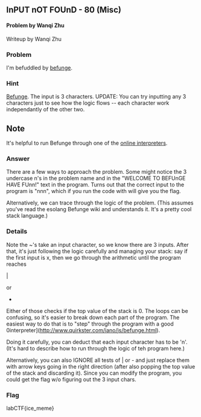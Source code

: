 ## InPUT nOT FOUnD - 80 (Misc) ##
#### Problem by Wanqi Zhu
Writeup by Wanqi Zhu



### Problem ###

I'm befuddled by [befunge](http://ec2-52-35-36-1.us-west-2.compute.amazonaws.com/problem-static/misc/befunge/InPUTnOTFOUnD).

### Hint ###

[Befunge](https://esolangs.org/wiki/Befunge). The input is 3 characters. UPDATE: You can try inputting any 3 characters just to see how the logic flows -- each character work independantly of the other two.

## Note ##

It's helpful to run Befunge through one of the [online interpreters](http://www.quirkster.com/iano/js/befunge.html).

### Answer ###

There are a few ways to approach the problem. Some might notice the 3 undercase n's in the problem name and in the "WELCOME TO BEFUnGE HAVE FUnn!" text in the program. Turns out that the correct input to the program is "nnn", which if you run the code with will give you the flag.

Alternatively, we can trace through the logic of the problem. (This assumes you've read the esolang Befunge wiki and understands it. It's a pretty cool stack language.)



### Details ###

Note the ~'s take an input character, so we know there are 3 inputs. After that, it's just following the logic carefully and managing your stack: say if the first input is x, then we go through the arithmetic until the program reaches 

|

or 

-

Either of those checks if the top value of the stack is 0. The loops can be confusing, so it's easier to break down each part of the program. The easiest way to do that is to "step" through the program with a good 0interpreter](http://www.quirkster.com/iano/js/befunge.html).

Doing it carefully, you can deduct that each input character has to be 'n'. (It's hard to describe how to run through the logic of teh program here.)


Alternatively, you can also IGNORE all tests of | or - and just replace them with arrow keys going in the right direction (after also popping the top value of the stack and discarding it). Since you can modify the program, you could get the flag w/o figuring out the 3 input chars.


### Flag ###
labCTF{ice_meme}

